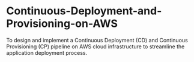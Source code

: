 # Continuous-Deployment-and-Provisioning-on-AWS
To design and implement a Continuous Deployment (CD) and Continuous Provisioning (CP) pipeline on AWS cloud infrastructure to streamline the application deployment process.
